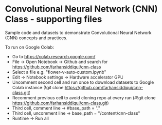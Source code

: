 # Convolutional Neural Network (CNN) Class - supporting files

Sample code and datasets to demonstrate Convolutional Neural Network (CNN) concepts and practices.

To run on Google Colab:
* Go to https://colab.research.google.com/
* File -> Open Notebook -> Github and search for https://github.com/farhansiddiqui/cnn-class
* Select a file e.g. "flower-v-auto-custom.ipynb"
* Edit -> Notebook settings -> Hardware accelerator GPU
* Uncomment second cell and run once to download datasets to Google Colab instance (!git clone https://github.com/farhansiddiqui/cnn-class.git)
* Recomment previous cell to avoid cloning repo at every run (#!git clone https://github.com/farhansiddiqui/cnn-class.git)
* Third cell, comment line -> #base_path = "." 
* Third cell, uncomment line -> base_path = "/content/cnn-class"
* Runtime -> Run all
